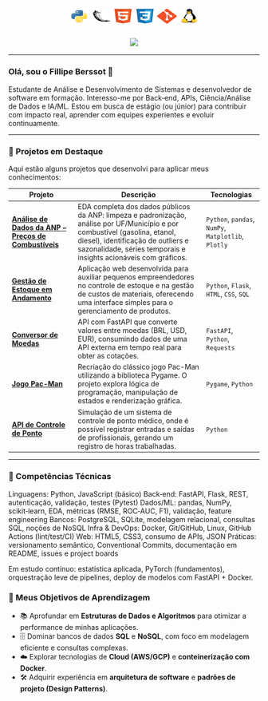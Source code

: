 
<div align="center" style="display: inline_block"><br>
  <img align="center" alt="Fillipe-Python" height="30" width="40" src="https://raw.githubusercontent.com/devicons/devicon/master/icons/python/python-original.svg">
  <img align="center" alt="Fillipe-Flask" height="30" width="40" src="https://raw.githubusercontent.com/devicons/devicon/master/icons/flask/flask-original.svg">
  <img align="center" alt="Fillipe-HTML" height="30" width="40" src="https://raw.githubusercontent.com/devicons/devicon/master/icons/html5/html5-original.svg">
  <img align="center" alt="Fillipe-CSS" height="30" width="40" src="https://raw.githubusercontent.com/devicons/devicon/master/icons/css3/css3-original.svg">
  <img align="center" alt="Fillipe-Git" height="30" width="40" src="https://raw.githubusercontent.com/devicons/devicon/master/icons/git/git-original.svg">
  <img align="center" alt="Fillipe-Linux" height="30" width="40" src="https://raw.githubusercontent.com/devicons/devicon/master/icons/linux/linux-original.svg">
</div>

##

<div align="center"> 
  <a href="https://www.linkedin.com/in/fillipe-berssot/" target="_blank"><img src="https://img.shields.io/badge/-LinkedIn-%230077B5?style=for-the-badge&logo=linkedin&logoColor=white" target="_blank"></a> 
</div>

---

### Olá, sou o Fillipe Berssot 👋

Estudante de Análise e Desenvolvimento de Sistemas e desenvolvedor de software em formação. Interesso-me por Back‑end, APIs, Ciência/Análise de Dados e IA/ML. Estou em busca de estágio (ou júnior) para contribuir com impacto real, aprender com equipes experientes e evoluir continuamente.

---

### 🚀 Projetos em Destaque

Aqui estão alguns projetos que desenvolvi para aplicar meus conhecimentos:

| Projeto | Descrição | Tecnologias |
|---|---|---|
| **[Análise de Dados da ANP – Preços de Combustíveis](https://github.com/FillipeBerssot/projeto_gasprices_final)** | EDA completa dos dados públicos da ANP: limpeza e padronização, análise por UF/Município e por combustível (gasolina, etanol, diesel), identificação de outliers e sazonalidade, séries temporais e insights acionáveis com gráficos. | `Python`, `pandas`, `NumPy`, `Matplotlib`, `Plotly` |
| **[Gestão de Estoque em Andamento](https://github.com/FillipeBerssot/projeto_gestao_estoque)** | Aplicação web desenvolvida para auxiliar pequenos empreendedores no controle de estoque e na gestão de custos de materiais, oferecendo uma interface simples para o gerenciamento de produtos. | `Python`, `Flask`, `HTML`, `CSS`, `SQL` |
| **[Conversor de Moedas](https://github.com/FillipeBerssot/conversor_moedas_fast_api)** | API com FastAPI que converte valores entre moedas (BRL, USD, EUR), consumindo dados de uma API externa em tempo real para obter as cotações. | `FastAPI`, `Python`, `Requests` |
| **[Jogo Pac-Man](https://github.com/FillipeBerssot/Jogo-Pac-Man)** | Recriação do clássico jogo Pac-Man utilizando a biblioteca Pygame. O projeto explora lógica de programação, manipulação de estados e renderização gráfica. | `Pygame`, `Python` |
| **[API de Controle de Ponto](https://github.com/FillipeBerssot/sistema-medico-bater-ponto)** | Simulação de um sistema de controle de ponto médico, onde é possível registrar entradas e saídas de profissionais, gerando um registro de horas trabalhadas. | `Python` |

---
### 🧰 Competências Técnicas

Linguagens: Python, JavaScript (básico)
Back‑end: FastAPI, Flask, REST, autenticação, validação, testes (Pytest)
Dados/ML: pandas, NumPy, scikit‑learn, EDA, métricas (RMSE, ROC‑AUC, F1), validação, feature engineering
Bancos: PostgreSQL, SQLite, modelagem relacional, consultas SQL, noções de NoSQL
Infra & DevOps: Docker, Git/GitHub, Linux, GitHub Actions (lint/test/CI)
Web: HTML5, CSS3, consumo de APIs, JSON
Práticas: versionamento semântico, Conventional Commits, documentação em README, issues e project boards

Em estudo contínuo: estatística aplicada, PyTorch (fundamentos), orquestração leve de pipelines, deploy de modelos com FastAPI + Docker.

### 🌱 Meus Objetivos de Aprendizagem

- 📚 Aprofundar em **Estruturas de Dados e Algoritmos** para otimizar a performance de minhas aplicações.
- 🗄️ Dominar bancos de dados **SQL** e **NoSQL**, com foco em modelagem eficiente e consultas complexas.
- ☁️ Explorar tecnologias de **Cloud (AWS/GCP)** e **conteinerização com Docker**.
- 🛠️ Adquirir experiência em **arquitetura de software** e **padrões de projeto (Design Patterns)**.
